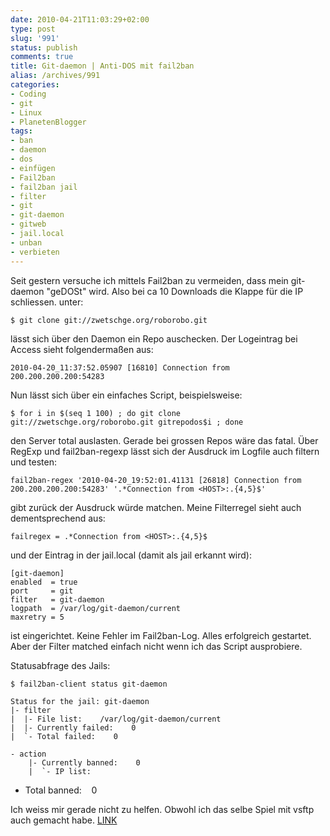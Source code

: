 ```yaml
---
date: 2010-04-21T11:03:29+02:00
type: post
slug: '991'
status: publish
comments: true
title: Git-daemon | Anti-DOS mit fail2ban
alias: /archives/991
categories:
- Coding
- git
- Linux
- PlanetenBlogger
tags:
- ban
- daemon
- dos
- einfügen
- Fail2ban
- fail2ban jail
- filter
- git
- git-daemon
- gitweb
- jail.local
- unban
- verbieten
---
```


Seit gestern versuche ich mittels Fail2ban zu vermeiden, dass mein git-daemon "geDOSt" wird. Also bei ca 10 Downloads die Klappe für die IP schliessen.
unter:

```
$ git clone git://zwetschge.org/roborobo.git
```


lässt sich über den Daemon ein Repo auschecken. Der Logeintrag bei Access sieht folgendermaßen aus:

```
2010-04-20_11:37:52.05907 [16810] Connection from 200.200.200.200:54283
```


Nun lässt sich über ein einfaches Script, beispielsweise:

```
$ for i in $(seq 1 100) ; do git clone git://zwetschge.org/roborobo.git gitrepodos$i ; done
```


den Server total auslasten. Gerade bei grossen Repos wäre das fatal.
Über RegExp und fail2ban-regexp lässt sich der Ausdruck im Logfile auch filtern und testen:

```
fail2ban-regex '2010-04-20_19:52:01.41131 [26818] Connection from 200.200.200.200:54283' '.*Connection from <HOST>:.{4,5}$'
```


gibt zurück der Ausdruck würde matchen. Meine Filterregel sieht auch dementsprechend aus:

```
failregex = .*Connection from <HOST>:.{4,5}$
```


und der Eintrag in der jail.local (damit als jail erkannt wird):

```
[git-daemon]
enabled  = true
port     = git
filter   = git-daemon
logpath  = /var/log/git-daemon/current
maxretry = 5
```


ist eingerichtet. Keine Fehler im Fail2ban-Log. Alles erfolgreich gestartet. Aber der Filter matched einfach nicht wenn ich das Script ausprobiere.

Statusabfrage des Jails:


    $ fail2ban-client status git-daemon

    Status for the jail: git-daemon
    |- filter
    |  |- File list:    /var/log/git-daemon/current
    |  |- Currently failed:    0
    |  `- Total failed:    0
```
- action
    |- Currently banned:    0
    |  `- IP list:
```
- Total banned:    0


Ich weiss mir gerade nicht zu helfen. Obwohl ich das selbe Spiel mit vsftp auch gemacht habe. [LINK](/?p=904)
